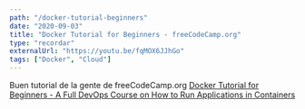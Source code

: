 ```yaml
---
path: "/docker-tutorial-beginners"
date: "2020-09-03"
title: "Docker Tutorial for Beginners - freeCodeCamp.org"
type: "recordar"
externalUrl: "https://youtu.be/fqMOX6JJhGo"
tags: ["Docker", "Cloud"]
---
```


Buen tutorial de la gente de freeCodeCamp.org [Docker Tutorial for Beginners - A Full DevOps Course on How to Run Applications in Containers](https://youtu.be/fqMOX6JJhGo)

